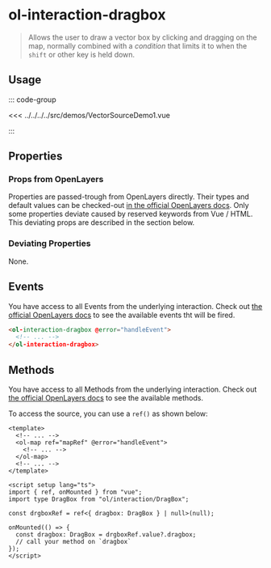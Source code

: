 # ol-interaction-dragbox

> Allows the user to draw a vector box by clicking and dragging on the map,
> normally combined with a _condition_ that limits it to when the `shift` or other key is held down.

<script setup>
import VectorSourceDemo1 from "@demos/VectorSourceDemo1.vue"
</script>

<ClientOnly>
<VectorSourceDemo1/>
</ClientOnly>

## Usage

::: code-group

<<< ../../../../src/demos/VectorSourceDemo1.vue

:::

## Properties

### Props from OpenLayers

Properties are passed-trough from OpenLayers directly.
Their types and default values can be checked-out [in the official OpenLayers docs](https://openlayers.org/en/latest/apidoc/module-ol_interaction_DragBox-DragBox.html).
Only some properties deviate caused by reserved keywords from Vue / HTML.
This deviating props are described in the section below.

### Deviating Properties

None.

## Events

You have access to all Events from the underlying interaction.
Check out [the official OpenLayers docs](https://openlayers.org/en/latest/apidoc/module-ol_interaction_DragBox-DragBox.html) to see the available events tht will be fired.

```html
<ol-interaction-dragbox @error="handleEvent">
  <!-- ... -->
</ol-interaction-dragbox>
```

## Methods

You have access to all Methods from the underlying interaction.
Check out [the official OpenLayers docs](https://openlayers.org/en/latest/apidoc/module-ol_interaction_DragBox-DragBox.html) to see the available methods.

To access the source, you can use a `ref()` as shown below:

```vue
<template>
  <!-- ... -->
  <ol-map ref="mapRef" @error="handleEvent">
    <!-- ... -->
  </ol-map>
  <!-- ... -->
</template>

<script setup lang="ts">
import { ref, onMounted } from "vue";
import type DragBox from "ol/interaction/DragBox";

const drgboxRef = ref<{ dragbox: DragBox } | null>(null);

onMounted(() => {
  const dragbox: DragBox = drgboxRef.value?.dragbox;
  // call your method on `dragbox`
});
</script>
```

